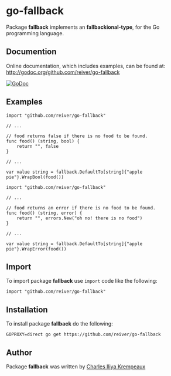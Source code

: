 # go-fallback

Package **fallback** implements an **fallbackional-type**, for the Go programming language.

## Documention

Online documentation, which includes examples, can be found at: http://godoc.org/github.com/reiver/go-fallback

[![GoDoc](https://godoc.org/github.com/reiver/go-fallback?status.svg)](https://godoc.org/github.com/reiver/go-fallback)

## Examples

```golang
import "github.com/reiver/go-fallback"

// ...

// food returns false if there is no food to be found.
func food() (string, bool) {
	return "", false
}

// ...

var value string = fallback.DefaultTo[string]{"apple pie"}.WrapBool(food())

```

```golang
import "github.com/reiver/go-fallback"

// ...

// food returns an error if there is no food to be found.
func food() (string, error) {
	return "", errors.New("oh no! there is no food")
}

// ...

var value string = fallback.DefaultTo[string]{"apple pie"}.WrapError(food())

```

## Import

To import package **fallback** use `import` code like the following:
```
import "github.com/reiver/go-fallback"
```

## Installation

To install package **fallback** do the following:
```
GOPROXY=direct go get https://github.com/reiver/go-fallback
```

## Author

Package **fallback** was written by [Charles Iliya Krempeaux](http://reiver.link)
